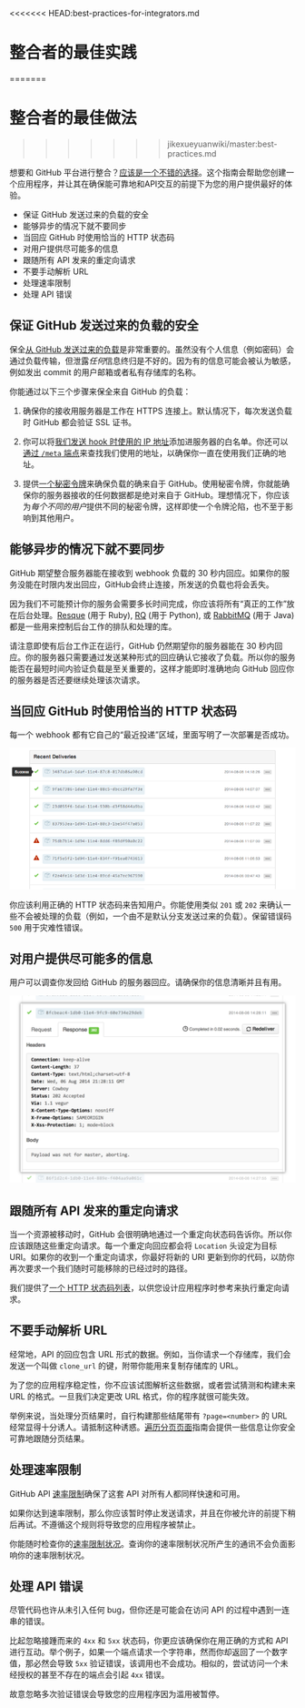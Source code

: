 <<<<<<< HEAD:best-practices-for-integrators.md
# 整合者的最佳实践
=======
# 整合者的最佳做法
>>>>>>> jikexueyuanwiki/master:best-practices.md

想要和 GitHub 平台进行整合？[应该是一个不错的选择](https://github.com/integrations)。这个指南会帮助您创建一个应用程序，并让其在确保能可靠地和API交互的前提下为您的用户提供最好的体验。

* 保证 GitHub 发送过来的负载的安全
* 能够异步的情况下就不要同步
* 当回应 GitHub 时使用恰当的 HTTP 状态码
* 对用户提供尽可能多的信息
* 跟随所有 API 发来的重定向请求
* 不要手动解析 URL
* 处理速率限制
* 处理 API 错误

## 保证 GitHub 发送过来的负载的安全

保全[从 GitHub 发送过来的负载](/v3/activity/events/types/)是非常重要的。虽然没有个人信息（例如密码）会通过负载传输，但泄露*任何*信息终归是不好的。因为有的信息可能会被认为敏感，例如发出 commit 的用户邮箱或者私有存储库的名称。

你能通过以下三个步骤来保全来自 GitHub 的负载：

1.  确保你的接收用服务器是工作在 HTTPS 连接上。默认情况下，每次发送负载时 GitHub 都会验证 SSL 证书。

2.  你可以将[我们发送 hook 时使用的 IP 地址](https://help.github.com/articles/what-ip-addresses-does-github-use-that-i-should-whitelist)添加进服务器的白名单。你还可以[通过 `/meta` 端点](/v3/meta/#meta)来查找我们使用的地址，以确保你一直在使用我们正确的地址。 

3.  提供[一个秘密令牌](https://developer.github.com/webhooks/securing/)来确保负载的确来自于 GitHub。使用秘密令牌，你就能确保你的服务器接收的任何数据都是绝对来自于 GitHub。理想情况下，你应该为*每个不同的用户*提供不同的秘密令牌，这样即使一个令牌沦陷，也不至于影响到其他用户。

## 能够异步的情况下就不要同步

GitHub 期望整合服务器能在接收到 webhook 负载的 30 秒内回应。如果你的服务没能在时限内发出回应，GitHub会终止连接，所发送的负载也将会丢失。

因为我们不可能预计你的服务会需要多长时间完成，你应该将所有“真正的工作”放在后台处理。[Resque](https://github.com/resque/resque/) (用于 Ruby), [RQ](http://python-rq.org/) (用于 Python), 或 [RabbitMQ](http://www.rabbitmq.com/) (用于 Java) 都是一些用来控制后台工作的排队和处理的库。

请注意即使有后台工作正在运行，GitHub 仍然期望你的服务器能在 30 秒内回应。你的服务器只需要通过发送某种形式的回应确认它接收了负载。所以你的服务能否在最短时间内验证负载是至关重要的，这样才能即时准确地向 GitHub 回应你的服务器是否还要继续处理该次请求。

## 当回应 GitHub 时使用恰当的 HTTP 状态码

每一个 webhook 都有它自己的“最近投递”区域，里面写明了一次部署是否成功。

![最近投递视图](images/webhooks_recent_deliveries.png)

你应该利用正确的 HTTP 状态码来告知用户。你能使用类似 `201` 或 `202` 来确认一些不会被处理的负载（例如，一个由不是默认分支发送过来的负载）。保留错误码 `500` 用于灾难性错误。

## 对用户提供尽可能多的信息

用户可以调查你发回给 GitHub 的服务器回应。请确保你的信息清晰并且有用。

![查看一个负载回应](images/payload_response_tab.png)

## 跟随所有 API 发来的重定向请求

当一个资源被移动时，GitHub 会很明确地通过一个重定向状态码告诉你。所以你应该跟随这些重定向请求。每一个重定向回应都会将 `Location` 头设定为目标 URI。如果你的收到一个重定向请求，你最好将新的 URI 更新到你的代码，以防你再次要求一个我们随时可能移除的已经过时的路径。

我们提供了[一个 HTTP 状态码列表](/v3/#http-redirects)，以供您设计应用程序时参考来执行重定向请求。 

## 不要手动解析 URL

经常地，API 的回应包含 URL 形式的数据。例如，当你请求一个存储库，我们会发送一个叫做 `clone_url` 的键，附带你能用来复制存储库的 URL。

为了您的应用程序稳定性，你不应该试图解析这些数据，或者尝试猜测和构建未来 URL 的格式。一旦我们决定更改 URL 格式，你的程序就很可能失效。

举例来说，当处理分页结果时，自行构建那些结尾带有 `?page=<number>` 的 URL 经常显得十分诱人。请抵制这种诱惑。[遍历分页页面](/traversing-with-pagination)指南会提供一些信息让你安全可靠地跟随分页结果。

## 处理速率限制

GitHub API [速率限制](https://developer.github.com/v3/#rate-limiting)确保了这套 API 对所有人都同样快速和可用。

如果你达到速率限制，那么你应该暂时停止发送请求，并且在你被允许的前提下稍后再试。不遵循这个规则将导致您的应用程序被禁止。

你能随时检查你的[速率限制状况](https://developer.github.com/v3/rate_limit/)。查询你的速率限制状况所产生的通讯不会负面影响你的速率限制状况。

## 处理 API 错误

尽管代码也许从未引入任何 bug，但你还是可能会在访问 API 的过程中遇到一连串的错误。

比起忽略接踵而来的 `4xx` 和 `5xx` 状态码，你更应该确保你在用正确的方式和 API 进行互动。举个例子，如果一个端点请求一个字符串，然而你却返回了一个数字值，那必然会导致 `5xx` 验证错误，该调用也不会成功。相似的，尝试访问一个未经授权的甚至不存在的端点会引起 `4xx` 错误。

故意忽略多次验证错误会导致您的应用程序因为滥用被暂停。